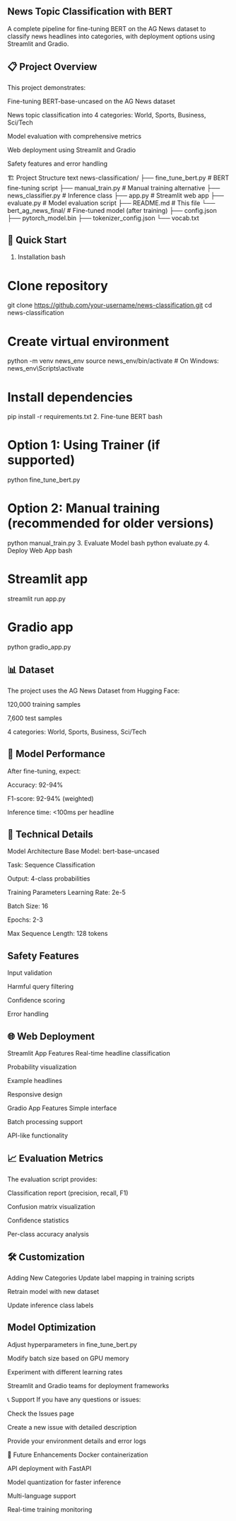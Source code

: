 ## News Topic Classification with BERT
A complete pipeline for fine-tuning BERT on the AG News dataset to classify news headlines into categories, with deployment options using Streamlit and Gradio.

## 📋 Project Overview
This project demonstrates:

Fine-tuning BERT-base-uncased on the AG News dataset

News topic classification into 4 categories: World, Sports, Business, Sci/Tech

Model evaluation with comprehensive metrics

Web deployment using Streamlit and Gradio

Safety features and error handling

🏗️ Project Structure
text
news-classification/
├── fine_tune_bert.py          # BERT fine-tuning script
├── manual_train.py            # Manual training alternative
├── news_classifier.py         # Inference class
├── app.py                     # Streamlit web app
├── evaluate.py                # Model evaluation script
├── README.md                  # This file
└── bert_ag_news_final/        # Fine-tuned model (after training)
    ├── config.json
    ├── pytorch_model.bin
    ├── tokenizer_config.json
    └── vocab.txt
## 🚀 Quick Start
1. Installation
bash
# Clone repository
git clone https://github.com/your-username/news-classification.git
cd news-classification

# Create virtual environment
python -m venv news_env
source news_env/bin/activate  # On Windows: news_env\Scripts\activate

# Install dependencies
pip install -r requirements.txt
2. Fine-tune BERT
bash
# Option 1: Using Trainer (if supported)
python fine_tune_bert.py

# Option 2: Manual training (recommended for older versions)
python manual_train.py
3. Evaluate Model
bash
python evaluate.py
4. Deploy Web App
bash
# Streamlit app
streamlit run app.py

# Gradio app
python gradio_app.py
## 📊 Dataset
The project uses the AG News Dataset from Hugging Face:

120,000 training samples

7,600 test samples

4 categories: World, Sports, Business, Sci/Tech

## 🎯 Model Performance
After fine-tuning, expect:

Accuracy: 92-94%

F1-score: 92-94% (weighted)

Inference time: <100ms per headline

## 🔧 Technical Details
Model Architecture
Base Model: bert-base-uncased

Task: Sequence Classification

Output: 4-class probabilities

Training Parameters
Learning Rate: 2e-5

Batch Size: 16

Epochs: 2-3

Max Sequence Length: 128 tokens

## Safety Features
Input validation

Harmful query filtering

Confidence scoring

Error handling

## 🌐 Web Deployment
Streamlit App Features
Real-time headline classification

Probability visualization

Example headlines

Responsive design

Gradio App Features
Simple interface

Batch processing support

API-like functionality

## 📈 Evaluation Metrics
The evaluation script provides:

Classification report (precision, recall, F1)

Confusion matrix visualization

Confidence statistics

Per-class accuracy analysis

## 🛠️ Customization
Adding New Categories
Update label mapping in training scripts

Retrain model with new dataset

Update inference class labels

## Model Optimization
Adjust hyperparameters in fine_tune_bert.py

Modify batch size based on GPU memory

Experiment with different learning rates


Streamlit and Gradio teams for deployment frameworks

📞 Support
If you have any questions or issues:

Check the Issues page

Create a new issue with detailed description

Provide your environment details and error logs

🎯 Future Enhancements
Docker containerization

API deployment with FastAPI

Model quantization for faster inference

Multi-language support

Real-time training monitoring
